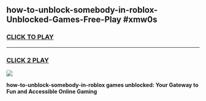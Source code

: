 
## how-to-unblock-somebody-in-roblox-Unblocked-Games-Free-Play #xmw0s
<h3>
<a href="https://us.freeplayer.one?title=how-to-unblock-somebody-in-roblox&ref=9M">CLICK TO PLAY</a></h3>
<hr>

<h3>
<a href="https://us.freeplayer.one?title=how-to-unblock-somebody-in-roblox&ref=9M">CLICK 2 PLAY</a>
  
</h3>

<a href="https://us.freeplayer.one?title=how-to-unblock-somebody-in-roblox&ref=9M"><img src="https://clearcache.store/games.png"></a>


**how-to-unblock-somebody-in-roblox games unblocked: Your Gateway to Fun and Accessible Online Gaming**
